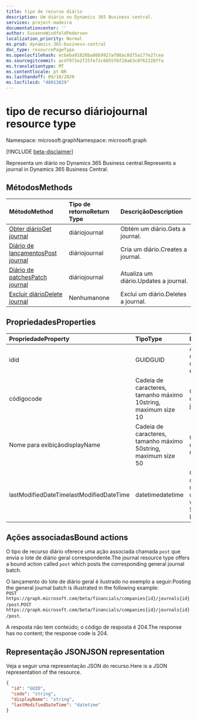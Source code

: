 ```yaml
---
title: tipo de recurso diário
description: Um diário no Dynamics 365 Business central.
services: project-madeira
documentationcenter: ''
author: SusanneWindfeldPedersen
localization_priority: Normal
ms.prod: dynamics-365-business-central
doc_type: resourcePageType
ms.openlocfilehash: ecbeba91828ba06b9927af08ac8d75a177e27cea
ms.sourcegitcommit: acdf972e2f25fef2c6855f6f28a63c0762228ffa
ms.translationtype: MT
ms.contentlocale: pt-BR
ms.lasthandoff: 09/18/2020
ms.locfileid: "48013829"
---
```

# <a name="journal-resource-type"></a><span data-ttu-id="87dfa-103">tipo de recurso diário</span><span class="sxs-lookup"><span data-stu-id="87dfa-103">journal resource type</span></span>

<span data-ttu-id="87dfa-104">Namespace: microsoft.graph</span><span class="sxs-lookup"><span data-stu-id="87dfa-104">Namespace: microsoft.graph</span></span>

[!INCLUDE [beta-disclaimer](../../includes/beta-disclaimer.md)]

<span data-ttu-id="87dfa-105">Representa um diário no Dynamics 365 Business central.</span><span class="sxs-lookup"><span data-stu-id="87dfa-105">Represents a journal in Dynamics 365 Business Central.</span></span>

## <a name="methods"></a><span data-ttu-id="87dfa-106">Métodos</span><span class="sxs-lookup"><span data-stu-id="87dfa-106">Methods</span></span>

| <span data-ttu-id="87dfa-107">Método</span><span class="sxs-lookup"><span data-stu-id="87dfa-107">Method</span></span>                                            |<span data-ttu-id="87dfa-108">Tipo de retorno</span><span class="sxs-lookup"><span data-stu-id="87dfa-108">Return Type</span></span>|<span data-ttu-id="87dfa-109">Descrição</span><span class="sxs-lookup"><span data-stu-id="87dfa-109">Description</span></span>    |
|:--------------------------------------------------|:----------|:--------------|
|[<span data-ttu-id="87dfa-110">Obter diário</span><span class="sxs-lookup"><span data-stu-id="87dfa-110">Get journal</span></span>](../api/dynamics-journal-get.md)      |<span data-ttu-id="87dfa-111">diário</span><span class="sxs-lookup"><span data-stu-id="87dfa-111">journal</span></span>    |<span data-ttu-id="87dfa-112">Obtém um diário.</span><span class="sxs-lookup"><span data-stu-id="87dfa-112">Gets a journal.</span></span>   |
|[<span data-ttu-id="87dfa-113">Diário de lançamentos</span><span class="sxs-lookup"><span data-stu-id="87dfa-113">Post journal</span></span>](../api/dynamics-create-journal.md)  |<span data-ttu-id="87dfa-114">diário</span><span class="sxs-lookup"><span data-stu-id="87dfa-114">journal</span></span>    |<span data-ttu-id="87dfa-115">Cria um diário.</span><span class="sxs-lookup"><span data-stu-id="87dfa-115">Creates a journal.</span></span>|
|[<span data-ttu-id="87dfa-116">Diário de patches</span><span class="sxs-lookup"><span data-stu-id="87dfa-116">Patch journal</span></span>](../api/dynamics-journal-update.md) |<span data-ttu-id="87dfa-117">diário</span><span class="sxs-lookup"><span data-stu-id="87dfa-117">journal</span></span>    |<span data-ttu-id="87dfa-118">Atualiza um diário.</span><span class="sxs-lookup"><span data-stu-id="87dfa-118">Updates a journal.</span></span>|
|[<span data-ttu-id="87dfa-119">Excluir diário</span><span class="sxs-lookup"><span data-stu-id="87dfa-119">Delete journal</span></span>](../api/dynamics-journal-delete.md)|<span data-ttu-id="87dfa-120">Nenhuma</span><span class="sxs-lookup"><span data-stu-id="87dfa-120">none</span></span>       |<span data-ttu-id="87dfa-121">Exclui um diário.</span><span class="sxs-lookup"><span data-stu-id="87dfa-121">Deletes a journal.</span></span>|

## <a name="properties"></a><span data-ttu-id="87dfa-122">Propriedades</span><span class="sxs-lookup"><span data-stu-id="87dfa-122">Properties</span></span>
| <span data-ttu-id="87dfa-123">Propriedade</span><span class="sxs-lookup"><span data-stu-id="87dfa-123">Property</span></span>           | <span data-ttu-id="87dfa-124">Tipo</span><span class="sxs-lookup"><span data-stu-id="87dfa-124">Type</span></span>                  |<span data-ttu-id="87dfa-125">Descrição</span><span class="sxs-lookup"><span data-stu-id="87dfa-125">Description</span></span>                                           |
|:-------------------|:----------------------|:-----------------------------------------------------|
|<span data-ttu-id="87dfa-126">id</span><span class="sxs-lookup"><span data-stu-id="87dfa-126">id</span></span>                  |<span data-ttu-id="87dfa-127">GUID</span><span class="sxs-lookup"><span data-stu-id="87dfa-127">GUID</span></span>                   |<span data-ttu-id="87dfa-128">A ID exclusiva do diário.</span><span class="sxs-lookup"><span data-stu-id="87dfa-128">The unique ID of the journal.</span></span> <span data-ttu-id="87dfa-129">Não editável.</span><span class="sxs-lookup"><span data-stu-id="87dfa-129">Non-editable.</span></span>           |
|<span data-ttu-id="87dfa-130">código</span><span class="sxs-lookup"><span data-stu-id="87dfa-130">code</span></span>                |<span data-ttu-id="87dfa-131">Cadeia de caracteres, tamanho máximo 10</span><span class="sxs-lookup"><span data-stu-id="87dfa-131">string, maximum size 10</span></span>| <span data-ttu-id="87dfa-132">O código do diário.</span><span class="sxs-lookup"><span data-stu-id="87dfa-132">The code of the journal.</span></span>                             |
|<span data-ttu-id="87dfa-133">Nome para exibição</span><span class="sxs-lookup"><span data-stu-id="87dfa-133">displayName</span></span>         |<span data-ttu-id="87dfa-134">Cadeia de caracteres, tamanho máximo 50</span><span class="sxs-lookup"><span data-stu-id="87dfa-134">string, maximum size 50</span></span>| <span data-ttu-id="87dfa-135">O nome de exibição do diário.</span><span class="sxs-lookup"><span data-stu-id="87dfa-135">The display name of the journal.</span></span>                     |
|<span data-ttu-id="87dfa-136">lastModifiedDateTime</span><span class="sxs-lookup"><span data-stu-id="87dfa-136">lastModifiedDateTime</span></span>|<span data-ttu-id="87dfa-137">datetime</span><span class="sxs-lookup"><span data-stu-id="87dfa-137">datetime</span></span>               |<span data-ttu-id="87dfa-138">O último DateTime que o diário foi modificado.</span><span class="sxs-lookup"><span data-stu-id="87dfa-138">The last datetime the journal was modified.</span></span> <span data-ttu-id="87dfa-139">Somente Leitura.</span><span class="sxs-lookup"><span data-stu-id="87dfa-139">Read-Only.</span></span>|

## <a name="bound-actions"></a><span data-ttu-id="87dfa-140">Ações associadas</span><span class="sxs-lookup"><span data-stu-id="87dfa-140">Bound actions</span></span>
<span data-ttu-id="87dfa-141">O tipo de recurso diário oferece uma ação associada chamada `post` que envia o lote de diário geral correspondente.</span><span class="sxs-lookup"><span data-stu-id="87dfa-141">The journal resource type offers a bound action called `post` which posts the corresponding general journal batch.</span></span>

<span data-ttu-id="87dfa-142">O lançamento do lote de diário geral é ilustrado no exemplo a seguir:</span><span class="sxs-lookup"><span data-stu-id="87dfa-142">Posting the general journal batch is illustrated in the following example:</span></span>  
<span data-ttu-id="87dfa-143">`POST https://graph.microsoft.com/beta/financials/companies{id}/journals{id}/post`.</span><span class="sxs-lookup"><span data-stu-id="87dfa-143">`POST https://graph.microsoft.com/beta/financials/companies{id}/journals{id}/post`.</span></span>

<span data-ttu-id="87dfa-144">A resposta não tem conteúdo; o código de resposta é 204.</span><span class="sxs-lookup"><span data-stu-id="87dfa-144">The response has no content; the response code is 204.</span></span>

## <a name="json-representation"></a><span data-ttu-id="87dfa-145">Representação JSON</span><span class="sxs-lookup"><span data-stu-id="87dfa-145">JSON representation</span></span>

<span data-ttu-id="87dfa-146">Veja a seguir uma representação JSON do recurso.</span><span class="sxs-lookup"><span data-stu-id="87dfa-146">Here is a JSON representation of the resource.</span></span>


```json
{
  "id": "GUID",
  "code": "string",
  "displayName": "string",
  "lastModifiedDateTime": "datetime"
}
```



